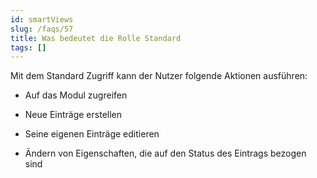 ```yaml
---
id: smartViews
slug: /faqs/57
title: Was bedeutet die Rolle Standard
tags: []
---
```

Mit dem Standard Zugriff kann der Nutzer folgende Aktionen ausführen:

*   Auf das Modul zugreifen

*   Neue Einträge erstellen

*   Seine eigenen Einträge editieren

*   Ändern von Eigenschaften, die auf den Status des Eintrags bezogen sind